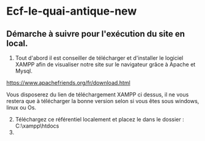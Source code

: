 # Ecf-le-quai-antique-new

## Démarche à suivre pour l'exécution du site en local.

1. Tout d'abord il est conseiller de télécharger et d'installer le logiciel XAMPP afin de visualiser notre site sur le navigateur grâce à Apache et Mysql.

https://www.apachefriends.org/fr/download.html

Vous disposerez du lien de téléchargement XAMPP ci dessus, il ne vous restera que à télécharger la bonne version selon si vous êtes sous windows, linux ou Os.

2. Téléchargez ce référentiel localement et placez le dans le dossier : C:\xampp\htdocs
3. 
